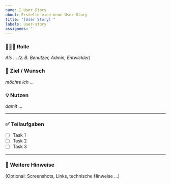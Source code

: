 ```yaml
---
name: 🧩 User Story
about: Erstelle eine neue User Story
title: "[User Story] "
labels: user-story
assignees: ''
---
```

 
### 🧑‍🤝‍🧑 Rolle  
*Als* ... *(z. B. Benutzer, Admin, Entwickler)*
 
### 🎯 Ziel / Wunsch  
*möchte ich* ...
 
### 💡 Nutzen  
*damit* ...
 
---
 
### ✅ Teilaufgaben  
- [ ] Task 1  
- [ ] Task 2  
- [ ] Task 3  
 
---
 
### 📎 Weitere Hinweise  
(Optional: Screenshots, Links, technische Hinweise …)
